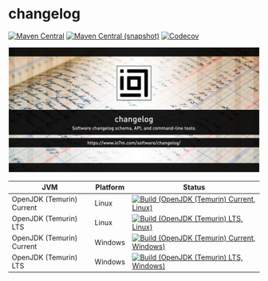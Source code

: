 changelog
===

[![Maven Central](https://img.shields.io/maven-central/v/com.io7m.changelog/com.io7m.changelog.svg?style=flat-square)](http://search.maven.org/#search%7Cga%7C1%7Cg%3A%22com.io7m.changelog%22)
[![Maven Central (snapshot)](https://img.shields.io/nexus/s/https/s01.oss.sonatype.org/com.io7m.changelog/com.io7m.changelog.svg?style=flat-square)](https://s01.oss.sonatype.org/content/repositories/snapshots/com/io7m/changelog/)
[![Codecov](https://img.shields.io/codecov/c/github/io7m/changelog.svg?style=flat-square)](https://codecov.io/gh/io7m/changelog)

![changelog](./src/site/resources/changelog.jpg?raw=true)

| JVM | Platform | Status |
|-----|----------|--------|
| OpenJDK (Temurin) Current | Linux | [![Build (OpenJDK (Temurin) Current, Linux)](https://img.shields.io/github/actions/workflow/status/io7m/changelog/workflows/main.linux.temurin.current.yml?branch=develop)](https://github.com/io7m/changelog/actions?query=workflow%3Amain.linux.temurin.current)|
| OpenJDK (Temurin) LTS | Linux | [![Build (OpenJDK (Temurin) LTS, Linux)](https://img.shields.io/github/actions/workflow/status/io7m/changelog/workflows/main.linux.temurin.lts.yml?branch=develop)](https://github.com/io7m/changelog/actions?query=workflow%3Amain.linux.temurin.lts)|
| OpenJDK (Temurin) Current | Windows | [![Build (OpenJDK (Temurin) Current, Windows)](https://img.shields.io/github/actions/workflow/status/io7m/changelog/workflows/main.windows.temurin.current.yml?branch=develop)](https://github.com/io7m/changelog/actions?query=workflow%3Amain.windows.temurin.current)|
| OpenJDK (Temurin) LTS | Windows | [![Build (OpenJDK (Temurin) LTS, Windows)](https://img.shields.io/github/actions/workflow/status/io7m/changelog/workflows/main.windows.temurin.lts.yml?branch=develop)](https://github.com/io7m/changelog/actions?query=workflow%3Amain.windows.temurin.lts)|
